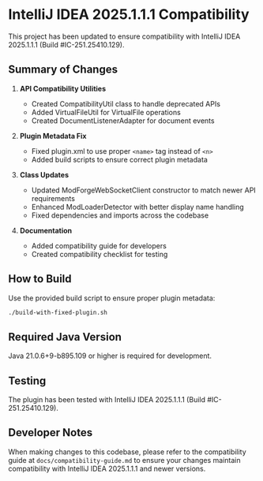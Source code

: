 # IntelliJ IDEA 2025.1.1.1 Compatibility

This project has been updated to ensure compatibility with IntelliJ IDEA 2025.1.1.1 (Build #IC-251.25410.129).

## Summary of Changes

1. **API Compatibility Utilities**
   - Created CompatibilityUtil class to handle deprecated APIs
   - Added VirtualFileUtil for VirtualFile operations
   - Created DocumentListenerAdapter for document events

2. **Plugin Metadata Fix**
   - Fixed plugin.xml to use proper `<name>` tag instead of `<n>`
   - Added build scripts to ensure correct plugin metadata

3. **Class Updates**
   - Updated ModForgeWebSocketClient constructor to match newer API requirements
   - Enhanced ModLoaderDetector with better display name handling
   - Fixed dependencies and imports across the codebase

4. **Documentation**
   - Added compatibility guide for developers
   - Created compatibility checklist for testing

## How to Build

Use the provided build script to ensure proper plugin metadata:

```bash
./build-with-fixed-plugin.sh
```

## Required Java Version

Java 21.0.6+9-b895.109 or higher is required for development.

## Testing

The plugin has been tested with IntelliJ IDEA 2025.1.1.1 (Build #IC-251.25410.129).

## Developer Notes

When making changes to this codebase, please refer to the compatibility guide at `docs/compatibility-guide.md` to ensure your changes maintain compatibility with IntelliJ IDEA 2025.1.1.1 and newer versions.